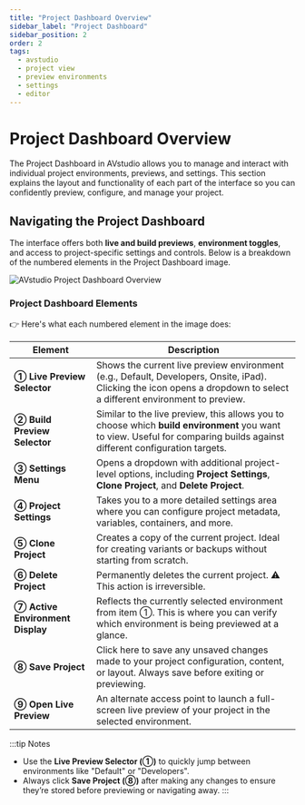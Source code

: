 ```yaml
---
title: "Project Dashboard Overview"
sidebar_label: "Project Dashboard"
sidebar_position: 2
order: 2
tags:
  - avstudio
  - project view
  - preview environments
  - settings
  - editor
---
```


# Project Dashboard Overview

The Project Dashboard in AVstudio allows you to manage and interact with individual project environments, previews, and settings. This section explains the layout and functionality of each part of the interface so you can confidently preview, configure, and manage your project.

## Navigating the Project Dashboard

The interface offers both **live and build previews**, **environment toggles**, and access to project-specific settings and controls. Below is a breakdown of the numbered elements in the Project Dashboard image.

![AVstudio Project Dashboard Overview](./img/dashboard-navigation-project.png)

### Project Dashboard Elements

👉 Here's what each numbered element in the image does:

| Element | Description |
|---------|-------------|
| **① Live Preview Selector** | Shows the current live preview environment (e.g., Default, Developers, Onsite, iPad). Clicking the icon opens a dropdown to select a different environment to preview. |
| **② Build Preview Selector** | Similar to the live preview, this allows you to choose which **build environment** you want to view. Useful for comparing builds against different configuration targets. |
| **③ Settings Menu** | Opens a dropdown with additional project-level options, including **Project Settings**, **Clone Project**, and **Delete Project**. |
| **④ Project Settings** | Takes you to a more detailed settings area where you can configure project metadata, variables, containers, and more. |
| **⑤ Clone Project** | Creates a copy of the current project. Ideal for creating variants or backups without starting from scratch. |
| **⑥ Delete Project** | Permanently deletes the current project. ⚠️ This action is irreversible. |
| **⑦ Active Environment Display** | Reflects the currently selected environment from item ①. This is where you can verify which environment is being previewed at a glance. |
| **⑧ Save Project** | Click here to save any unsaved changes made to your project configuration, content, or layout. Always save before exiting or previewing. |
| **⑨ Open Live Preview** | An alternate access point to launch a full-screen live preview of your project in the selected environment. |

:::tip Notes
- Use the **Live Preview Selector (①)** to quickly jump between environments like "Default" or "Developers".
- Always click **Save Project (⑧)** after making any changes to ensure they’re stored before previewing or navigating away.
:::
